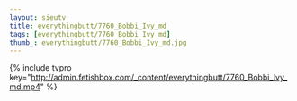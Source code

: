 ```yaml
--- 
layout: sieutv
title: everythingbutt/7760_Bobbi_Ivy_md
tags: [everythingbutt/7760_Bobbi_Ivy_md]
thumb_: everythingbutt/7760_Bobbi_Ivy_md.jpg
---
```

{% include tvpro key="http://admin.fetishbox.com/_content/everythingbutt/7760_Bobbi_Ivy_md.mp4" %} 
